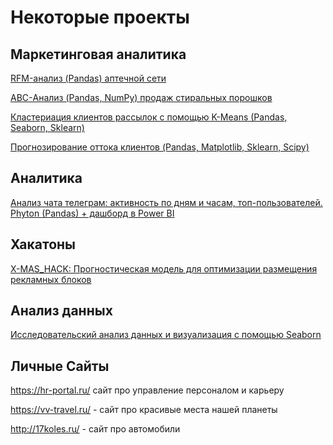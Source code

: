 # Некоторые проекты

## Маркетинговая аналитика

[RFM-анализ (Pandas) аптечной сети](https://github.com/Valeratal/pet_projects/tree/main/RFM)

[ABC-Анализ (Pandas, NumPy) продаж стиральных порошков](https://github.com/Valeratal/pet_projects/tree/main/ABC)

[Кластериация клиентов рассылок с помощью K-Means (Pandas, Seaborn, Sklearn)](https://github.com/Valeratal/pet_projects/tree/main/Mail_customer_cl)

[Прогнозирование оттока клиентов (Pandas, Matplotlib, Sklearn, Scipy)](https://github.com/Valeratal/pet_projects/tree/main/churn_fit_clients)

## Аналитика

[Анализ чата телеграм: активность по дням и часам, топ-пользователей. Phyton (Pandas) + дашборд в Power BI](https://github.com/Valeratal/pet_projects/tree/main/chat_telegram)

## Хакатоны

[X-MAS_HACK: Прогностическая модель для оптимизации размещения рекламных блоков](https://github.com/Valeratal/hakatons/tree/main/X-MAS_HACK_2023)

## Анализ данных

[Исследовательский анализ данных и визуализация с помощью Seaborn](https://github.com/Valeratal/pet_projects/tree/main/Advanced_Seaborn)


## Личные Сайты 

https://hr-portal.ru/ сайт про управление персоналом и карьеру

https://vv-travel.ru/ - сайт про красивые места нашей планеты

http://17koles.ru/ - сайт про автомобили
